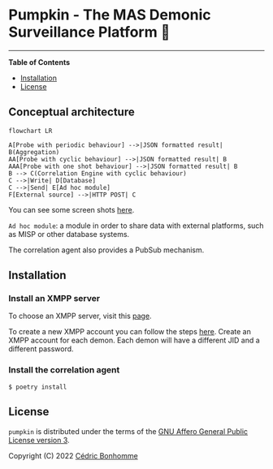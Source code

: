 # Pumpkin - The MAS Demonic Surveillance Platform 🎃

-----

**Table of Contents**

- [Installation](#installation)
- [License](#license)


## Conceptual architecture

```mermaid
flowchart LR

A[Probe with periodic behaviour] -->|JSON formatted result| B(Aggregation)
AA[Probe with cyclic behaviour] -->|JSON formatted result| B
AAA[Probe with one shot behaviour] -->|JSON formatted result| B
B --> C(Correlation Engine with cyclic behaviour)
C -->|Write| D[Database]
C -->|Send| E[Ad hoc module]
F[External source] -->|HTTP POST| C
```

You can see some screen shots [here](docs/_static/).

``Ad hoc module``: a module in order to share data with external platforms,
such as MISP or other database systems.

The correlation agent also provides a PubSub mechanism.

## Installation

### Install an XMPP server

To choose an XMPP server, visit this [page](https://xmpp.org/software/servers.html).

To create a new XMPP account you can follow the steps
[here](https://xmpp.org/getting-started/).
Create an XMPP account for each demon.
Each demon will have a different JID and a different password.

### Install the correlation agent


```shell
$ poetry install
```

## License

`pumpkin` is distributed under the terms of the
[GNU Affero General Public License version 3](https://www.gnu.org/licenses/agpl-3.0.html).

Copyright (C) 2022 [Cédric Bonhomme](https://www.cedricbonhomme.org)
